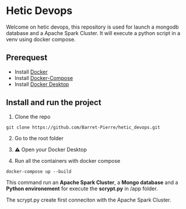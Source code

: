 # Hetic Devops

Welcome on hetic devops, this repository is used for launch a mongodb database and a Apache Spark Cluster.
It will execute a python script in a venv using docker compose.

## Prerequest

- Install [Docker](https://docker)
- Install [Docker-Compose](<(https://docker)>)
- Install [Docker Desktop](<(https://docker)>)

## Install and run the project

1. Clone the repo

```
git clone https://github.com/Barret-Pierre/hetic_devops.git
```

2. Go to the root folder

3. ⚠️ Open your Docker Desktop

4. Run all the containers with docker compose

```
docker-compose up --build
```

This command run an **Apache Spark Cluster**, a **Mongo database** and a **Python environement** for execute the **scrypt.py** in /app folder.

The scrypt.py create first conneciton with the Apache Spark Cluster.
